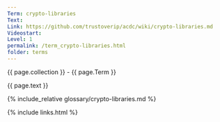 ```yaml
---
Term: crypto-libraries
Text: 
Link: https://github.com/trustoverip/acdc/wiki/crypto-libraries.md
Videostart: 
Level: 1
permalink: /term_crypto-libraries.html
folder: terms
---
```


{{ page.collection }} - {{ page.Term }}

   {{ page.text }}

{% include_relative glossary/crypto-libraries.md %}

 {% include links.html %} 

